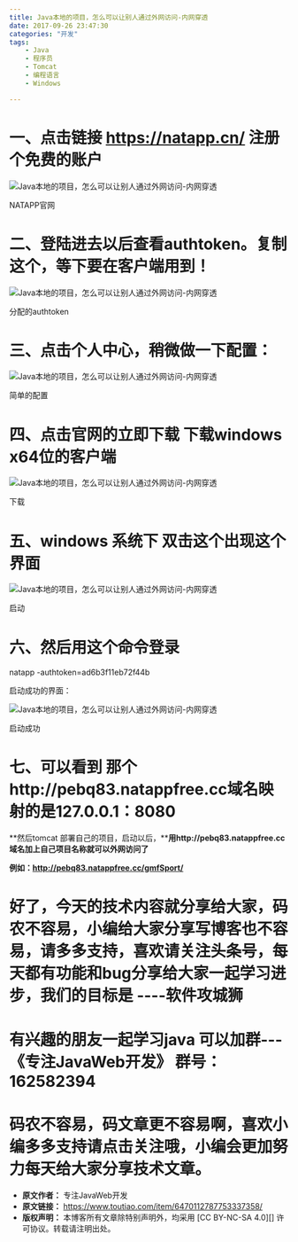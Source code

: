 ```yaml
---
title: Java本地的项目，怎么可以让别人通过外网访问-内网穿透
date: 2017-09-26 23:47:30
categories: "开发"
tags:
	- Java
	- 程序员
	- Tomcat
	- 编程语言
	- Windows

---
```


# 一、点击链接 https://natapp.cn/ 注册个免费的账户 #

![Java本地的项目，怎么可以让别人通过外网访问-内网穿透][Java_-]

NATAPP官网

# 二、登陆进去以后查看authtoken。复制这个，等下要在客户端用到！ #

![Java本地的项目，怎么可以让别人通过外网访问-内网穿透][Java_- 1]

分配的authtoken

# 三、点击个人中心，稍微做一下配置： #

![Java本地的项目，怎么可以让别人通过外网访问-内网穿透][Java_- 2]

简单的配置

# 四、点击官网的立即下载 下载windows x64位的客户端 #

![Java本地的项目，怎么可以让别人通过外网访问-内网穿透][Java_- 3]

下载

# 五、windows 系统下 双击这个出现这个界面 #

![Java本地的项目，怎么可以让别人通过外网访问-内网穿透][Java_- 4]

启动

# 六、然后用这个命令登录 #

natapp -authtoken=ad6b3f11eb72f44b

启动成功的界面：

![Java本地的项目，怎么可以让别人通过外网访问-内网穿透][Java_- 5]

启动成功

# **七、可以看到 那个http://pebq83.natappfree.cc域名映射的是127.0.0.1：8080** #

**然后tomcat 部署自己的项目，启动以后，****用http://pebq83.natappfree.cc域名加上自己项目名称就可以外网访问了**

**例如：http://pebq83.natappfree.cc/gmfSport/**

# 好了，今天的技术内容就分享给大家，码农不容易，小编给大家分享写博客也不容易，请多多支持，喜欢请关注头条号，每天都有功能和bug分享给大家一起学习进步，我们的目标是 ----软件攻城狮 #

# 有兴趣的朋友一起学习java 可以加群---《专注JavaWeb开发》 群号：162582394 #

# 码农不容易，码文章更不容易啊，喜欢小编多多支持请点击关注哦，小编会更加努力每天给大家分享技术文章。 #


[Java_-]: /pro/os/crawler/UFJY-RYJ6-FIIA.jpg
[Java_- 1]: /pro/os/crawler/MYJV-URRV-EIIE.jpg
[Java_- 2]: /pro/os/crawler/IYAR-7NYV-NM3Q.jpg
[Java_- 3]: /pro/os/crawler/EEM6-VVZY-MNUE.jpg
[Java_- 4]: /pro/os/crawler/7JF6-RRZE-YFVJ.jpg
[Java_- 5]: /pro/os/crawler/NRNZ-RNUY-YYJ2.jpg
 *  **原文作者：** 专注JavaWeb开发
 *  **原文链接：** https://www.toutiao.com/item/6470112787753337358/
 *  **版权声明：** 本博客所有文章除特别声明外，均采用 [CC BY-NC-SA 4.0][] 许可协议。转载请注明出处。